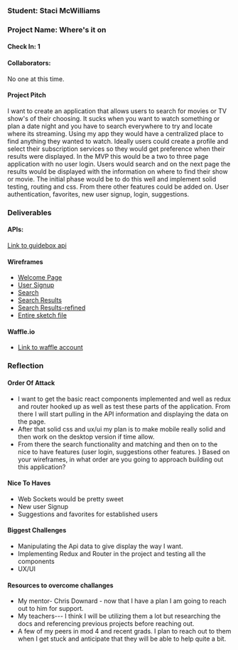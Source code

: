 ### Student: Staci McWilliams

### Project Name: Where's it on

#### Check In: 1  

#### Collaborators:  
No one at this time.

#### Project Pitch  
I want to create an application that allows users to search for movies or TV show's of their choosing. It sucks when you want to watch something or plan a date night and you have to search everywhere to try and locate where its streaming. Using my app they would have a centralized place to find anything they wanted to watch. Ideally users could create a profile and select their subscription services so they would get preference when their results were displayed.  In the MVP this would be a two to three page application with no user login. Users would search and on the next page the results would be displayed with the information on where to find their show or movie. The initial phase would be to do this well and implement solid testing, routing and css. From there other features could be added on. User authentication, favorites, new user signup, login, suggestions.

### Deliverables  

#### APIs:  
[Link to guidebox api](https://api.guidebox.com/docs)

#### Wireframes
- [Welcome Page](http://i.imgur.com/edyxMxX.png)
- [User Signup](http://i.imgur.com/1FcBL65.png)
- [Search](http://i.imgur.com/4cbRsC1.png)
- [Search Results](http://i.imgur.com/axCHKog.png)
- [Search Results-refined](http://i.imgur.com/G6Hqddu.png)
- [Entire sketch file](http://i.imgur.com/BAhxtVG.png)


#### Waffle.io
- [Link to waffle account](https://waffle.io/stacimcwilliams/wheres_it_on)

### Reflection  

#### Order Of Attack  
- I want to get the basic react components implemented and well as redux and router hooked up as well as test these
parts of the application. From there I will start pulling in the API information and displaying the data on the page.
- After that solid css and ux/ui my plan is to make mobile really solid and then work on the desktop version if time allow.
- From there the search functionality and matching and then on to the nice to have features (user login, suggestions other features. )
Based on your wireframes, in what order are you going to approach building out this application?

#### Nice To Haves   
- Web Sockets would be pretty sweet
- New user Signup
- Suggestions and favorites for established users


#### Biggest Challenges

- Manipulating the Api data to give display the way I want.
- Implementing Redux and Router in the project and testing all the components
- UX/UI

#### Resources to overcome challanges

- My mentor- Chris Downard - now that I have a plan I am going to reach out to him for support.
- My teachers--- I think I will be utilizing them a lot but researching the docs and referencing previous projects before reaching out.
- A few of my peers in mod 4 and recent grads. I plan to reach out to them when I get stuck and anticipate that they will be able to
help quite a bit.
